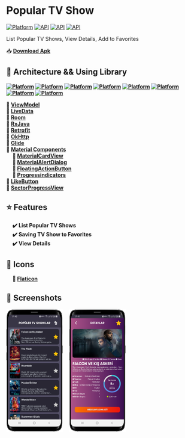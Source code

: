 # Popular TV Show

[![Platform](https://img.shields.io/badge/Platform-Android-yellow.svg)](https://www.android.com)
[![API](https://img.shields.io/badge/API-21%2B-brightgreen.svg?style=flat)](https://android-arsenal.com/api?level=21)
[![API](https://img.shields.io/badge/Language-Kotlin-F18E33.svg?style=flat)](https://kotlinlang.org)
[![API](https://img.shields.io/badge/Download-apk-3066BE.svg?style=flat)](https://github.com/ahmetgezici/PopularTVShow/releases/download/v1.0/PopularTVShow.apk)

List Popular TV Shows, View Details, Add to Favorites

📥 <b>[Download Apk](https://github.com/ahmetgezici/PopularTVShow/releases/download/v1.0/PopularTVShow.apk)

## 🔧 Architecture && Using Library

[![Platform](https://img.shields.io/badge/MVVM-7C616C.svg)](https://developer.android.com/jetpack/guide)
[![Platform](https://img.shields.io/badge/ViewModel-3066BE.svg)](https://developer.android.com/topic/libraries/architecture/viewmodel)
[![Platform](https://img.shields.io/badge/LiveData-8884FF.svg)](https://developer.android.com/topic/libraries/architecture/livedata)
[![Platform](https://img.shields.io/badge/RxJava-6D2E46.svg)](https://github.com/ReactiveX/RxJava)
[![Platform](https://img.shields.io/badge/Room-DACC3E.svg)](https://developer.android.com/training/data-storage/room)
[![Platform](https://img.shields.io/badge/Refrofit-E4572E.svg)](https://square.github.io/retrofit)
[![Platform](https://img.shields.io/badge/ViewBinding-E4B4C2.svg)](https://developer.android.com/topic/libraries/view-binding)
[![Platform](https://img.shields.io/badge/MaterialDesing-7D1538.svg)](https://material.io/components)

🔹   [ViewModel](https://developer.android.com/topic/libraries/architecture/viewmodel) <br>
🔹   [LiveData](https://developer.android.com/topic/libraries/architecture/livedata) <br>
🔹   [Room](https://developer.android.com/training/data-storage/room) <br>
🔹   [RxJava](https://github.com/ReactiveX/RxJava) <br>
🔹   [Retrofit](https://square.github.io/retrofit/) <br>
🔹   [OkHttp](https://square.github.io/okhttp/) <br>
🔹   [Glide](https://github.com/bumptech/glide) <br>
🔹   [Material Components](https://material.io/components) <br>
&nbsp;&nbsp;&nbsp;&nbsp; 🔸   [MaterialCardView](https://material.io/components/cards) <br>
&nbsp;&nbsp;&nbsp;&nbsp; 🔸   [MaterialAlertDialog](https://material.io/components/dialogs) <br>
&nbsp;&nbsp;&nbsp;&nbsp; 🔸   [FloatingActionButton](https://material.io/components/buttons-floating-action-button) <br>
&nbsp;&nbsp;&nbsp;&nbsp; 🔸   [Progressindicators](https://material.io/components/progress-indicators) <br>
🔹   [LikeButton](https://github.com/jd-alexander/LikeButton) <br>
🔹   [SectorProgressView](https://github.com/timqi/SectorProgressView)

## ⭐️ Features

&nbsp;&nbsp;&nbsp;&nbsp; ✔️ <b>List Popular TV Shows</b><br>
&nbsp;&nbsp;&nbsp;&nbsp; ✔️ <b>Saving TV Show to Favorites</b><br>
&nbsp;&nbsp;&nbsp;&nbsp; ✔️ <b>View Details</b>

## 💠 Icons
&nbsp;&nbsp;&nbsp;&nbsp; 💯  [Flaticon](https://www.flaticon.com)

## 📱 Screenshots

<img src="https://github.com/ahmetgezici/PopularTVShow/blob/master/Screenshots/popular_tv.png?raw=true" width=30% /> &nbsp;&nbsp;&nbsp; <img src="https://github.com/ahmetgezici/PopularTVShow/blob/master/Screenshots/details.png?raw=true" width=30% />
<br><br>